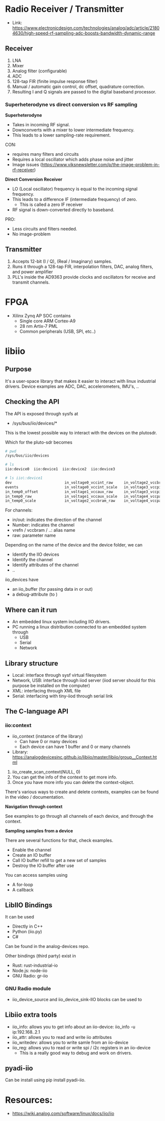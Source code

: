 # Radio Receiver / Transmitter
- Link: https://www.electronicdesign.com/technologies/analog/adc/article/21804630/high-speed-rf-sampling-adc-boosts-bandwidth-dynamic-range

## Receiver
1. LNA
2. Mixer
3. Analog filter (configurable)
4. ADC
5. 128-tap FIR (finite impulse response filter)
6. Manual / automatic gain control, dc offset, quadrature correction.
7. Resulting I and Q signals are passed to the digital baseband processor.


### Superheterodyne vs direct conversion vs RF sampling
**Superheterodyne**

- Takes in incoming RF signal.
- Downconverts with a mixer to lower intermediate frequency.
- This leads to a lower sampling-rate requirement.

CON:
- requires many filters and circuits
- Requires a local oscillator which adds phase noise and jitter
- Image issues (https://www.viksnewsletter.com/p/the-image-problem-in-rf-receiver)

**Direct Conversion Receiver**

- LO (Local oscillator) frequency is equal to the incoming signal frequency.
- This leads to a difference IF (intermediate frequency) of zero.
    - This is called a zero IF receiver
- RF signal is down-converted directly to baseband.

PRO:
- Less circuits and filters needed.
- No image-problem 


## Transmitter
1. Accepts 12-bit (I / Q), (Real / Imaginary) samples.
2. Runs it through a 128-tap FIR, interpolation filters, DAC, analog filters, and power amplifier
3. PLL's inside the AD9363 provide clocks and oscillators for receive and transmit channels.


# FPGA
- Xilinx Zynq AP SOC contains
    - Single core ARM Cortex-A9
    - 28 nm Artix-7 PML
    - Common peripherals (USB, SPI, etc..)


# libiio
## Purpose
It's a user-space library that makes it easier to interact with linux industrial drivers.
Device examples are ADC, DAC, accelerometers, IMU's, ..

## Checking the API
The API is exposed through sysfs at
- /sys/bus/iio/devices/*

This is the lowest possible way to interact with the devices on the plutosdr.

Which for the pluto-sdr becomes
```bash
# pwd
/sys/bus/iio/devices

# ls
iio:device0  iio:device1  iio:device2  iio:device3

# ls iio\:device1
dev                        in_voltage0_vccint_raw     in_voltage2_vccbram_scale  in_voltage5_vccoddr_raw    in_voltage7_vrefn_scale    power
events                     in_voltage0_vccint_scale   in_voltage3_vccpint_raw    in_voltage5_vccoddr_scale  in_voltage8_raw            sampling_frequency
in_temp0_offset            in_voltage1_vccaux_raw     in_voltage3_vccpint_scale  in_voltage6_vrefp_raw      in_voltage8_scale          subsystem
in_temp0_raw               in_voltage1_vccaux_scale   in_voltage4_vccpaux_raw    in_voltage6_vrefp_scale    name                       uevent
in_temp0_scale             in_voltage2_vccbram_raw    in_voltage4_vccpaux_scale  in_voltage7_vrefn_raw      of_node
```

For channels:
- in/out: indicates the direction of the channel
- Number: indicates the channel
- vrefn / vccbram / ..: alias name
- raw: parameter name

Depending on the name of the device and the device folder, we can
- Identify the IIO devices
- Identify the channel
- Identify attributes of the channel
- ..

iio_devices have 
- an iio_buffer (for passing data in or out)
- a debug-attribute (to )

## Where can it run

- An embedded linux system including IIO drivers.
- PC running a linux distribution connected to an embedded system through
    - USB
    - Serial
    - Network

## Library structure
- Local: interface through sysf virtual filesystem
- Network, USB: interface through iiod server (iiod server should for this purpose be installed on the computer)
- XML: interfacing through XML file
- Serial: interfacing with tiny-iiod through serial link

## The C-language API
### iio:context

- iio_context (instance of the library)
    - Can have 0 or many devices
    - Each device can have 1 buffer and 0 or many channels
- Library: https://analogdevicesinc.github.io/libiio/master/libiio/group__Context.html

1. iio_create_scan_context(NULL, 0)
2. You can get the info of the context to get more info.
3. Once you have more info you can delete the context-object.

There's various ways to create and delete contexts, examples can be found in the video / documentation.

**Navigation through context**

See examples to go through all channels of each device, and through the context.

**Sampling samples from a device**

There are several functions for that, check examples.
- Enable the channel
- Create an IO buffer
- Call IO buffer refill to get a new set of samples
- Destroy the IO buffer after use

You can access samples using
- A for-loop
- A callback

## LibIIO Bindings
It can be used
- Directly in C++
- Python (iio.py)
- C# 

Can be found in the analog-devices repo.

Other bindings (third party) exist in
- Rust: rust-industrial-io
- Node.js: node-iio
- GNU Radio: gr-iio

### GNU Radio module
- iio_device_source and iio_device_sink-IIO blocks can be used to 

## Libiio extra tools
- iio_info: allows you to get info about an iio-device: iio_info -u ip:192.168..2.1
- iio_attr: allows you to read and write iio attributes
- iio_writedev: allows you to write samle from an iio-device
- iio_reg: allows you to read or write spi / i2c registers in an iio-device
    - This is a really good way to debug and work on drivers.


## pyadi-iio
Can be install using pip install pyadi-iio.


# Resources:
- https://wiki.analog.com/software/linux/docs/iio/iio